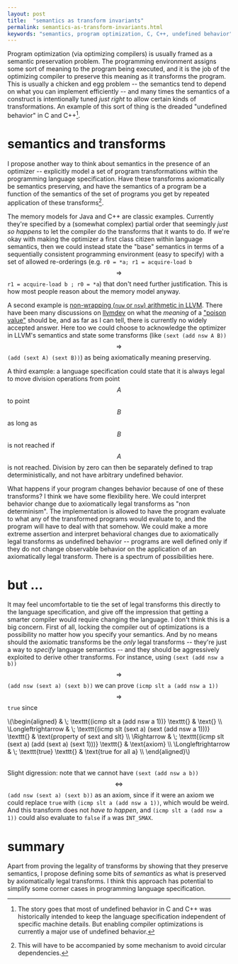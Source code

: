 ```yaml
---
layout: post
title:  "semantics as transform invariants"
permalink: semantics-as-transform-invariants.html
keywords: "semantics, program optimization, C, C++, undefined behavior"
---
```


Program optimization (via optimizing compilers) is usually framed as a
semantic preservation problem.  The programming environment assigns
some sort of meaning to the program being executed, and it is the job
of the optimizing compiler to preserve this meaning as it transforms
the program.  This is usually a chicken and egg problem -- the
semantics tend to depend on what you can implement efficiently -- and
many times the semantics of a construct is intentionally tuned *just
right* to allow certain kinds of transformations.  An example of this
sort of thing is the dreaded "undefined behavior" in C and C++[^hist].

[^hist]: The story goes that most of undefined behavior in C and C++
    was historically intended to keep the language specification
    independent of specific machine details.  But enabling compiler
    optimizations is currently a major use of undefined behavior.

# semantics and transforms

I propose another way to think about semantics in the presence of an
optimizer -- explicitly model a set of program transformations within
the programming language specification.  Have these transforms
axiomatically be semantics preserving, and have the semantics of a
program be a function of the semantics of the set of programs you get
by repeated application of these transforms[^self].

[^self]: This will have to be accompanied by some mechanism to avoid
    circular dependencies.

The memory models for Java and C++ are classic examples.  Currently
they're specified by a (somewhat complex) partial order that seemingly
*just so happens* to let the compiler do the transforms that it wants
to do.  If we're okay with making the optimizer a first class citizen
within language semantics, then we could instead state the "base"
semantics in terms of a sequentially consistent programming
environment (easy to specify) with a set of allowed re-orderings
(e.g. `r0 = *a; r1 = acquire-load b` $$\Rightarrow$$ `r1 =
acquire-load b ; r0 = *a`) that don't need further justification.
This is how most people reason about the memory model anyway.

A second example is [non-wrapping (`nuw` or `nsw`) arithmetic in
LLVM][arithmetic].  There have been many discussions on
[llvmdev][llvmdev] on what the *meaning* of a ["poison value"][poison]
should be, and as far as I can tell, there is currently no widely
accepted answer.  Here too we could choose to acknowledge the
optimizer in LLVM's semantics and state some transforms (like `(sext
(add nsw A B))` $$\Rightarrow$$ `(add (sext A) (sext B))`) as being
axiomatically meaning preserving.

A third example: a language specification could state that it is
always legal to move division operations from point $$A$$ to point
$$B$$ as long as $$B$$ is not reached if $$A$$ is not reached.
Division by zero can then be separately defined to trap
deterministically, and not have arbitrary undefined behavior.

[llvmdev]: http://lists.cs.uiuc.edu/pipermail/llvmdev/

What happens if your program changes behavior because of one of these
transforms?  I think we have some flexibility here.  We could
interpret behavior change due to axiomatically legal transforms as
"non determinism".  The implementation is allowed to have the program
evaluate to what any of the transformed programs would evaluate to,
and the program will have to deal with that somehow.  We could make a
more extreme assertion and interpret behavioral changes due to
axiomatically legal transforms as undefined behavior -- programs are
well defined only if they do not change observable behavior on the
application of an axiomatically legal transform.  There is a spectrum
of possibilities here.

# but ...

It may feel uncomfortable to tie the set of legal transforms this
directly to the language specification, and give off the impression
that getting a smarter compiler would require changing the language.
I don't think this is a big concern.  First of all, locking the
compiler out of optimizations is a possibility no matter how you
specify your semantics.  And by no means should the axiomatic
transforms be the *only* legal transforms -- they're just a way to
*specify* language semantics -- and they should be aggressively
exploited to derive other transforms.  For instance, using `(sext (add
nsw a b))` $$\Rightarrow$$ `(add nsw (sext a) (sext b))` we can prove
`(icmp slt a (add nsw a 1))` $$\Rightarrow$$ `true` since

<div>
\(\begin{aligned}
                    &amp; \; \texttt{(icmp slt a (add nsw a 1))} \texttt{} &amp; \text{} \\
\Longleftrightarrow &amp; \; \texttt{(icmp slt (sext a) (sext (add nsw a 1)))} \texttt{} &amp; \text{property of sext and slt} \\
\Rightarrow &amp; \; \texttt{(icmp slt (sext a) (add (sext a) (sext 1)))} \texttt{} &amp; \text{axiom} \\
\Longleftrightarrow &amp; \; \texttt{true} \texttt{} &amp; \text{true for all a} \\
\end{aligned}\)
</div>
<div>&nbsp;</div>

Slight digression: note that we cannot have `(sext (add nsw a b))`
$$\Longleftrightarrow$$ `(add nsw (sext a) (sext b))` as an axiom,
since if it were an axiom we could replace `true` with `(icmp slt a
(add nsw a 1))`, which would be weird.  And this transform does not
*have to happen*, and `(icmp slt a (add nsw a 1))` could also evaluate
to `false` if `a` was `INT_SMAX`.

# summary

Apart from proving the legality of transforms by showing that they
preserve semantics, I propose defining some bits of *semantics* as
what is preserved by axiomatically legal transforms.  I think this
approach has potential to simplify some corner cases in programming
language specification.

[poison]: http://llvm.org/docs/LangRef.html#poison-values
[arithmetic]: http://llvm.org/docs/LangRef.html#id51
